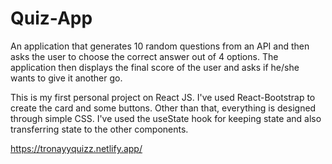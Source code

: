 # Quiz-App

An application that generates 10 random questions from an API and then asks the user to choose the correct answer out of 4 options. The application then displays the final score of the user and asks if he/she wants to give it another go.

This is my first personal project on React JS. I've used React-Bootstrap to create the card and some buttons. Other than that, everything is designed through simple CSS. I've used the useState hook for keeping state and also transferring state to the other components.

https://tronayyquizz.netlify.app/
